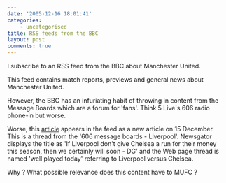 ```yaml
---
date: '2005-12-16 18:01:41'
categories:
    - uncategorised
title: RSS feeds from the BBC
layout: post
comments: true
---
```

I subscribe to an RSS feed from the BBC about Manchester United.

This feed contains match reports, previews and general news about
Manchester United.

However, the BBC has an infuriating habit of throwing in content from
the Message Boards which are a forum for 'fans'. Think 5 Live's 606
radio phone-in but worse.

Worse, this
[article](http://www.bbc.co.uk/dna/mb606/F2241569?thread=1725706)
appears in the feed as a new article on 15 December. This is a thread
from the '606 message boards - Liverpool'. Newsgator displays the title
as 'If Liverpool don't give Chelsea a run for their money this season,
then we certainly will soon - DG' and the Web page thread is named 'well
played today' referring to Liverpool versus Chelsea.

Why ? What possible relevance does this content have to MUFC ?
